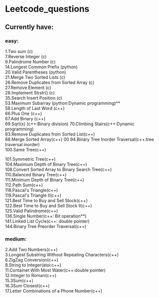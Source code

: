 # Leetcode_questions
 
## Currently have:
### easy:
1.Two sum (c)  
7.Reverse Integer (c)  
9.Palindrome Number (c)  
14.Longest Common Prefix (python)  
20.Valid Parentheses (python)  
21.Merge Two Sorted Lists (c)  
26.Remove Duplicates from Sorted Array (c)  
27.Remove Element (c)  
28.Implement Strstr() (c)  
35.Search Insert Position (c)  
53.Maximum Subarray (python:Dynamic programming)**  
58.Length of Last Word (c++)  
66.Plus One (c++)  
67.Add Binary (c++)  
69.Sqrt(x) (c++:Binary division)
70.Climbing Stairs(c++:Dynamic programming)  
83.Remove Duplicates from Sorted List(c++)  
88.Merge Sorted Array(c++)  00
94.Binary Tree Inorder Traversal(c++:tree traversal inorder)  
100.Same Tree(c++)  

101.Symmetric Tree(c++)  
104.Maximum Depth of Binary Tree(c++)  
108.Convert Sorted Array to Binary Search Tree(c++)  
110.Balanced Binary Tree(c++)  
111.Minimum Depth of Binary Tree(c++)  
112.Path Sum(c++)  
118.Pascal's Triangle(c++)  
119.Pascal's Triangle II(c++)  
121.Best Time to Buy and Sell Stock(c++)  
122.Best Time to Buy and Sell Stock II(c++)  
125.Valid Palindrome(c++)  
136.Single Number(c++: Bit operation**)  
141.Linked List Cycle(c++: double pointer)  
144.Binary Tree Preorder Traversal(c++)    


### medium:
2.Add Two Numbers(c++)  
3.Longest Substring Without Repeating Characters(c++)  
6.ZigZag Conversion(c++)  
8.String to Integer(atoi:c++)  
11.Container With Most Water(c++:double pointer)  
12.Integer to Roman(c++)  
15.3Sum(c++)  
16.3Sum Closest(c++)  
17.Letter Combinations of a Phone Number(c++)  

